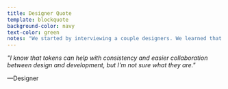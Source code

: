 ```yaml
---
title: Designer Quote
template: blockquote
background-color: navy
text-color: green
notes: "We started by interviewing a couple designers. We learned that within Bixal there are both designers that have an understanding of tokens and designers who are just learning about what they can do. We wanted our guide to be able to address both of these types of designers. We heard things like - read quote -"
---
```


*"I know that tokens can help with consistency and easier collaboration between design and development, but I'm not sure what they are."*

—Designer